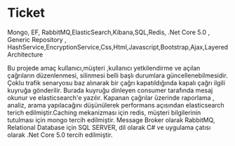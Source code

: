 # Ticket
Mongo, EF, RabbitMQ,ElasticSearch,Kibana,SQL,Redis, .Net Core 5.0 , Generic Repository , HashService,EncryptionService,Css,Html,Javascript,Bootstrap,Ajax,Layered Architecture

Bu projede amaç kullanıcı,müşteri ,kullanıcı yetkilendirme ve açılan çağrıların düzenlenmesi, silinmesi belli başlı durumlara 
güncellenebilmesidir. Çoklu trafik senaryosu baz alınarak bir çağrı kapatıldığında kapalı çağrı ilgili kuyruğa gönderilir.
Burada kuyruğu dinleyen consumer tarafında mesaj okunur ve elasticsearch'e yazılır. Kapanan çağrılar üzerinde raporlama , analiz, arama yapılacağını düşünülerek performans açısından elasticsearch terich edilmiştir.Caching mekanizması için redis, müşteri bilgilerinin tutulması için mongo tercih edilmiştir. Message Broker olarak RabbitMQ, Relational Database için SQL SERVER, dil olarak C# ve uygulama çatısı olarak .Net Core 5.0 tercih edilmiştir.
